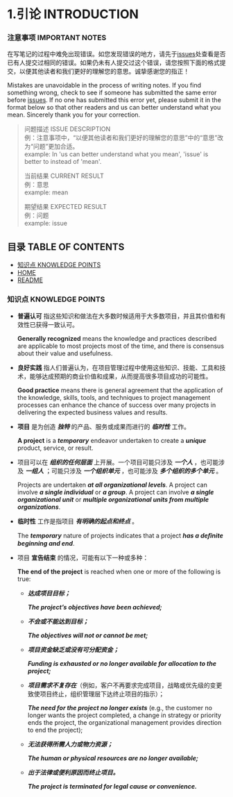 # 1.引论 INTRODUCTION


### 注意事项 IMPORTANT NOTES

在写笔记的过程中难免出现错误。如您发现错误的地方，请先于[issues](https://github.com/afresh/pmi-pmp/issues)处查看是否已有人提交过相同的错误。如果仍未有人提交过这个错误，请您按照下面的格式提交，以便其他读者和我们更好的理解您的意思。诚挚感谢您的指正！

Mistakes are unavoidable in the process of writing notes. If you find something wrong, check to see if someone has submitted the same error before [issues](https://github.com/afresh/pmi-pmp/issues). If no one has submitted this error yet, please submit it in the format below so that other readers and us can better understand what you mean. Sincerely thank you for your correction.

> 问题描述 ISSUE DESCRIPTION  
> 例：注意事项中，“以便其他读者和我们更好的理解您的意思”中的“意思”改为“问题”更加合适。  
> example: In 'us can better understand what you mean', 'issue' is better to instead of 'mean'.  
> 
> 当前结果 CURRENT RESULT  
> 例：意思  
> example: mean  
> 
> 期望结果 EXPECTED RESULT  
> 例：问题  
> example: issue  
> 


## 目录 TABLE OF CONTENTS


* [知识点 KNOWLEDGE POINTS](#知识点-KNOWLEDGE-POINTS)
* [HOME](https://github.com/afresh/pmi-pmp)
* [README](./README.md)


### 知识点 KNOWLEDGE POINTS


* **普遍认可** 指这些知识和做法在大多数时候适用于大多数项目，并且其价值和有效性已获得一致认可。

    **Generally recognized** means the knowledge and practices described are applicable to most projects most of the time, and there is consensus about their value and usefulness.


* **良好实践** 指人们普遍认为，在项目管理过程中使用这些知识、技能、工具和技术，能够达成预期的商业价值和成果，从而提高很多项目成功的可能性。

    **Good practice** means there is general agreement that the application of the knowledge, skills, tools, and techniques to project management processes can enhance the chance of success over many projects in delivering the expected business values and results.


* **项目** 是为创造 ***独特*** 的产品、服务或成果而进行的 ***临时性*** 工作。

    **A project** is a ***temporary*** endeavor undertaken to create a ***unique*** product, service, or result.


* 项目可以在 ***组织的任何层面*** 上开展。一个项目可能只涉及 ***一个人*** ，也可能涉及 ***一组人*** ；可能只涉及 ***一个组织单元*** ，也可能涉及 ***多个组织的多个单元*** 。
  
    Projects are undertaken ***at all organizational levels***. A project can involve ***a single individual*** or ***a group***. A project can involve ***a single organizational unit*** or ***multiple organizational units from multiple organizations***.

* **临时性** 工作是指项目 ***有明确的起点和终点*** 。
    
    The ***temporary*** nature of projects indicates that a project ***has a deﬁnite beginning and end***.

* 项目 **宣告结束** 的情况，可能有以下一种或多种：

    **The end of the project** is reached when one or more of the following is true:
    
  * ***达成项目目标；***

    ***The project’s objectives have been achieved;***

  * ***不会或不能达到目标；***

    ***The objectives will not or cannot be met;***

  * ***项目资金缺乏或没有可分配资金；***

    ***Funding is exhausted or no longer available for allocation to the project;***

  * ***项目需求不复存在***（例如，客户不再要求完成项目，战略或优先级的变更致使项目终止，组织管理层下达终止项目的指示）；

    ***The need for the project no longer exists*** (e.g., the customer no longer wants the project completed, a change in strategy or priority ends the project, the organizational management provides direction to end the project);

  * ***无法获得所需人力或物力资源；***

    ***The human or physical resources are no longer available;***

  * ***出于法律或便利原因而终止项目。***

    ***The project is terminated for legal cause or convenience.***

